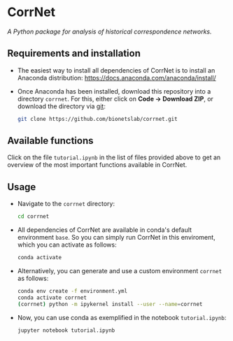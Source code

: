 # CorrNet

*A Python package for analysis of historical correspondence networks.*

## Requirements and installation

- The easiest way to install all dependencies of CorrNet is to install an Anaconda distribution: https://docs.anaconda.com/anaconda/install/

- Once Anaconda has been installed, download this repository into a directory `corrnet`. For this, either click on **Code &#8594; Download ZIP**, or download the directory via [git](https://git-scm.com/):

  ```sh
  git clone https://github.com/bionetslab/corrnet.git
  ```

## Available functions

Click on the file `tutorial.ipynb` in the list of files provided above to get an overview of the most important functions available in CorrNet.

## Usage

- Navigate to the `corrnet` directory:

  ```sh
  cd corrnet
  ```

- All dependencies of CorrNet are available in conda's default environment `base`. So you can simply run CorrNet in this enviroment, which you can activate as follows:

  ```sh
  conda activate
  ```

- Alternatively, you can generate and use a custom environment `corrnet` as follows:

  ```sh
  conda env create -f environment.yml
  conda activate corrnet
  (corrnet) python -m ipykernel install --user --name=corrnet
  ```

- Now, you can use conda as exemplified in the notebook `tutorial.ipynb`:

  ```sh
  jupyter notebook tutorial.ipynb
  ```

  
